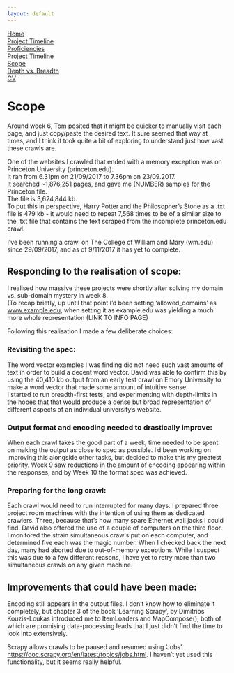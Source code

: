 ```yaml
---
layout: default
---
```

[Home](https://stephgarland.github.io/NLP-Portfolio)<br>
[Project Timeline](https://stephgarland.github.io/NLP-Portfolio/timeline)<br>
[Proficiencies](https://stephgarland.github.io/NLP-Portfolio/proficiencies)<br>
[Project Timeline](https://stephgarland.github.io/NLP-Portfolio/reflection)<br>
[Scope](https://stephgarland.github.io/NLP-Portfolio/scope)<br>
[Depth vs. Breadth](https://stephgarland.github.io/NLP-Portfolio/depthVsBreadth)<br>
[CV](https://stephgarland.github.io/NLP-Portfolio/CV.pdf)

# [](#header-1)Scope
Around week 6, Tom posited that it might be quicker to manually visit each page, and just copy/paste the desired text. 
It sure seemed that way at times, and I think it took quite a bit of exploring to understand just how vast these crawls are. 

One of the websites I crawled that ended with a memory exception was on Princeton University (princeton.edu).<br>
It ran from 6.31pm on 21/09/2017 to 7.36pm on 23/09.2017.<br>
It searched ~1,876,251 pages, and gave me (NUMBER) samples for the Princeton file. <br>
The file is 3,624,844 kb. <br>
To put this in perspective, Harry Potter and the Philosopher’s Stone as a .txt file is 479 kb - it would need to repeat 7,568 times to be of a similar size to the .txt file that contains the text scraped from the incomplete princeton.edu crawl. 

I’ve been running a crawl on The College of William and Mary (wm.edu) since 29/09/2017, and as of 9/11/2017 it has yet to complete. 

## [](#header-2)Responding to the realisation of scope:
I realised how massive these projects were shortly after solving my domain vs. sub-domain mystery in week 8.<br> 
(To recap briefly, up until that point I’d been setting ‘allowed_domains’ as www.example.edu, when setting it as example.edu was yielding a much more whole representation (LINK TO INFO PAGE)

Following this realisation I made a few deliberate choices:

### [](#header-3)Revisiting the spec:
The word vector examples I was finding did not need such vast amounts of text in order to build a decent word vector. David was able to confirm this by using the 40,410 kb output from an early test crawl on Emory University to make a word vector that made some amount of intuitive sense. <br>
I started to run breadth-first tests, and experimenting with depth-limits in the hopes that that would produce a dense but broad representation of different aspects of an individual university’s website. 

### [](#header-3)Output format and encoding needed to drastically improve:
When each crawl takes the good part of a week, time needed to be spent on making the output as close to spec as possible. I’d been working on improving this alongside other tasks, but decided to make this my greatest priority. Week 9 saw reductions in the amount of encoding appearing within the responses, and by Week 10 the format spec was achieved. 

### [](#header-3)Preparing for the long crawl:
Each crawl would need to run interrupted for many days. I prepared three project room machines with the intention of using them as dedicated crawlers. Three, because that’s how many spare Ethernet wall jacks I could find. David also offered the use of a couple of computers on the third floor. <br>
I monitored the strain simultaneous crawls put on each computer, and determined five each was the magic number. When I checked back the next day, many had aborted due to out-of-memory exceptions. While I suspect this was due to a few different reasons, I have yet to retry more than two simultaneous crawls on any given machine. 


## [](#header-2)Improvements that could have been made:

Encoding still appears in the output files. I don’t know how to eliminate it completely, but chapter 3 of the book ‘Learning Scrapy’, by Dimitrios Kouzis-Loukas introduced me to ItemLoaders and MapCompose(), both of which are promising data-processing leads that I just didn’t find the time to look into extensively.

Scrapy allows crawls to be paused and resumed using ‘Jobs’. https://doc.scrapy.org/en/latest/topics/jobs.html. I haven’t yet used this functionality, but it seems really helpful.
